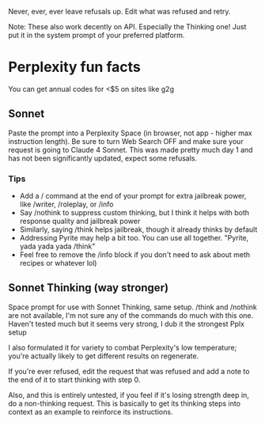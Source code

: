 Never, ever, ever leave refusals up. Edit what was refused and retry.

Note: These also work decently on API. Especially the Thinking one! Just put it in the system prompt of your preferred platform.

# Perplexity fun facts
You can get annual codes for <$5 on sites like g2g

## Sonnet
Paste the prompt into a Perplexity Space (in browser, not app - higher max instruction length). Be sure to turn Web Search OFF and make sure your request is going to Claude 4 Sonnet. This was made pretty much day 1 and has not been significantly updated, expect some refusals. 

### Tips
- Add a / command at the end of your prompt for extra jailbreak power, like /writer, /roleplay, or /info
- Say /nothink to suppress custom thinking, but I think it helps with both response quality and jailbreak power
- Similarly, saying /think helps jailbreak, though it already thinks by default
- Addressing Pyrite may help a bit too. You can use all together. "Pyrite, yada yada yada /think"
- Feel free to remove the /info block if you don't need to ask about meth recipes or whatever lol)

## Sonnet Thinking (way stronger)
Space prompt for use with Sonnet Thinking, same setup. /think and /nothink are not available, I'm not sure any of the commands do much with this one. Haven't tested much but it seems very strong, I dub it the strongest Pplx setup

I also formulated it for variety to combat Perplexity's low temperature; you're actually likely to get different results on regenerate.

If you're ever refused, edit the request that was refused and add a note to the end of it to start thinking with step 0.

Also, and this is entirely untested, if you feel if it's losing strength deep in, do a non-thinking request. This is basically to get its thinking steps into context as an example to reinforce its instructions.
